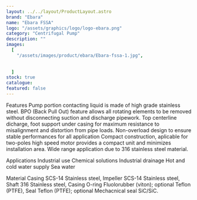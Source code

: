 ```yaml
---
layout: ../../layout/ProductLayout.astro
brand: "Ebara"
name: "Ebara FSSA"
logo: "/assets/graphics/logo/logo-ebara.png"
category: "Centrifugal Pump"
description: ""
images:
  [
    "/assets/images/product/ebara/Ebara-fssa-1.jpg",
    
 
  ]
stock: true
catalogue:
featured: false
---
```


Features
Pump portion contacting liquid is made of high grade stainless steel.
BPO (Back Pull Out) feature allows all rotating elements to be removed without disconnecting suction and discharge pipework.
Top centerline dicharge, foot support under casing for maximum resistance to misalignment and distortion from pipe loads.
Non-overload design to ensure stable performances for all application
Compact construction, aplicable for two-poles high speed motor provides a compact unit and minimizes installation area.
Wide range application due to 316 stainless steel material.

Applications
Industrial use
Chemical solutions
Industrial drainage
Hot and cold water supply
Sea water

Material
Casing SCS-14 Stainless steel, Impeller SCS-14 Stainless steel, Shaft 316 Stainless steel, Casing O-ring Fluolorubber (viton);
optional Teflon (PTFE), Seal Teflon (PTFE); optional Mechacnical seal SiC/SiC.

